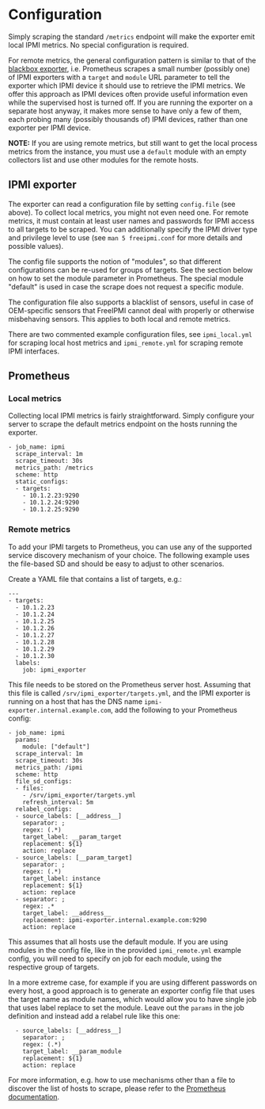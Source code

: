 # Configuration

Simply scraping the standard `/metrics` endpoint will make the exporter emit
local IPMI metrics. No special configuration is required.

For remote metrics, the general configuration pattern is similar to that of the
[blackbox exporter](https://github.com/prometheus/blackbox_exporter), i.e.
Prometheus scrapes a small number (possibly one) of IPMI exporters with a
`target` and `module` URL parameter to tell the exporter which IPMI device it
should use to retrieve the IPMI metrics. We offer this approach as IPMI devices
often provide useful information even while the supervised host is turned off.
If you are running the exporter on a separate host anyway, it makes more sense
to have only a few of them, each probing many (possibly thousands of) IPMI
devices, rather than one exporter per IPMI device.

**NOTE:** If you are using remote metrics, but still want to get the local
process metrics from the instance, you must use a `default` module with an
empty collectors list and use other modules for the remote hosts.

## IPMI exporter

The exporter can read a configuration file by setting `config.file` (see
above). To collect local metrics, you might not even need one. For
remote metrics, it must contain at least user names and passwords for IPMI
access to all targets to be scraped. You can additionally specify the IPMI
driver type and privilege level to use (see `man 5 freeipmi.conf` for more
details and possible values).

The config file supports the notion of "modules", so that different
configurations can be re-used for groups of targets. See the section below on
how to set the module parameter in Prometheus. The special module "default" is
used in case the scrape does not request a specific module.

The configuration file also supports a blacklist of sensors, useful in case of
OEM-specific sensors that FreeIPMI cannot deal with properly or otherwise
misbehaving sensors. This applies to both local and remote metrics.

There are two commented example configuration files, see `ipmi_local.yml` for
scraping local host metrics and `ipmi_remote.yml` for scraping remote IPMI
interfaces.

## Prometheus

### Local metrics

Collecting local IPMI metrics is fairly straightforward. Simply configure your
server to scrape the default metrics endpoint on the hosts running the
exporter.

```
- job_name: ipmi
  scrape_interval: 1m
  scrape_timeout: 30s
  metrics_path: /metrics
  scheme: http
  static_configs:
  - targets:
    - 10.1.2.23:9290
    - 10.1.2.24:9290
    - 10.1.2.25:9290
```

### Remote metrics

To add your IPMI targets to Prometheus, you can use any of the supported
service discovery mechanism of your choice. The following example uses the
file-based SD and should be easy to adjust to other scenarios.

Create a YAML file that contains a list of targets, e.g.:

```
---
- targets:
  - 10.1.2.23
  - 10.1.2.24
  - 10.1.2.25
  - 10.1.2.26
  - 10.1.2.27
  - 10.1.2.28
  - 10.1.2.29
  - 10.1.2.30
  labels:
    job: ipmi_exporter
```

This file needs to be stored on the Prometheus server host.  Assuming that this
file is called `/srv/ipmi_exporter/targets.yml`, and the IPMI exporter is
running on a host that has the DNS name `ipmi-exporter.internal.example.com`,
add the following to your Prometheus config:

```
- job_name: ipmi
  params:
    module: ["default"]
  scrape_interval: 1m
  scrape_timeout: 30s
  metrics_path: /ipmi
  scheme: http
  file_sd_configs:
  - files:
    - /srv/ipmi_exporter/targets.yml
    refresh_interval: 5m
  relabel_configs:
  - source_labels: [__address__]
    separator: ;
    regex: (.*)
    target_label: __param_target
    replacement: ${1}
    action: replace
  - source_labels: [__param_target]
    separator: ;
    regex: (.*)
    target_label: instance
    replacement: ${1}
    action: replace
  - separator: ;
    regex: .*
    target_label: __address__
    replacement: ipmi-exporter.internal.example.com:9290
    action: replace
```

This assumes that all hosts use the default module. If you are using modules in
the config file, like in the provided `ipmi_remote.yml` example config, you
will need to specify on job for each module, using the respective group of
targets.

In a more extreme case, for example if you are using different passwords on
every host, a good approach is to generate an exporter config file that uses
the target name as module names, which would allow you to have single job that
uses label replace to set the module. Leave out the `params` in the job
definition and instead add a relabel rule like this one:

```
  - source_labels: [__address__]
    separator: ;
    regex: (.*)
    target_label: __param_module
    replacement: ${1}
    action: replace
```

For more information, e.g. how to use mechanisms other than a file to discover
the list of hosts to scrape, please refer to the [Prometheus
documentation](https://prometheus.io/docs).
